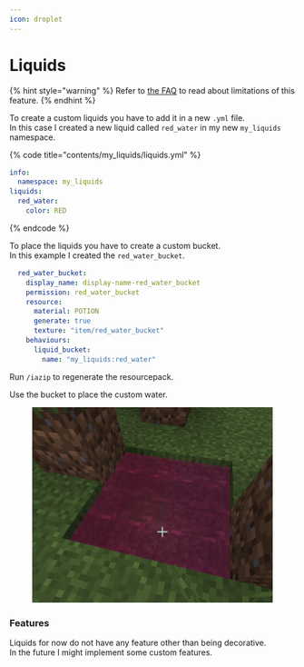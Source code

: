 ```yaml
---
icon: droplet
---
```


# Liquids

{% hint style="warning" %}
Refer to [the FAQ](../../faq/liquids-issues.md) to read about limitations of this feature.
{% endhint %}

To create a custom liquids you have to add it in a new `.yml` file.\
In this case I created a new liquid called `red_water` in my new `my_liquids` namespace.

{% code title="contents/my_liquids/liquids.yml" %}
```yaml
info:
  namespace: my_liquids
liquids:
  red_water:
    color: RED
```
{% endcode %}

To place the liquids you have to create a custom bucket.\
In this example I created the `red_water_bucket`.

```yaml
  red_water_bucket:
    display_name: display-name-red_water_bucket
    permission: red_water_bucket
    resource:
      material: POTION
      generate: true
      texture: "item/red_water_bucket"
    behaviours:
      liquid_bucket:
        name: "my_liquids:red_water"
```

Run `/iazip` to regenerate the resourcepack.

Use the bucket to place the custom water.

<figure><img src="../../.gitbook/assets/image (1) (1) (1) (1).png" alt=""><figcaption></figcaption></figure>

### Features

Liquids for now do not have any feature other than being decorative.\
In the future I might implement some custom features.
